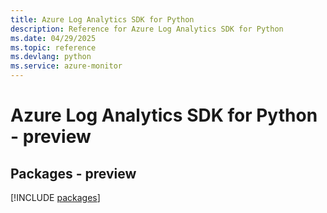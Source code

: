 ```yaml
---
title: Azure Log Analytics SDK for Python
description: Reference for Azure Log Analytics SDK for Python
ms.date: 04/29/2025
ms.topic: reference
ms.devlang: python
ms.service: azure-monitor
---
```

# Azure Log Analytics SDK for Python - preview
## Packages - preview
[!INCLUDE [packages](log-analytics-index.md)]